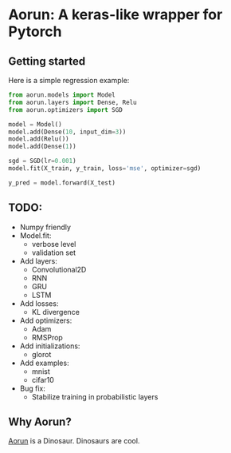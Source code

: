 # Aorun: A keras-like wrapper for Pytorch

## Getting started

Here is a simple regression example:

```python
from aorun.models import Model
from aorun.layers import Dense, Relu
from aorun.optimizers import SGD

model = Model()
model.add(Dense(10, input_dim=3))
model.add(Relu())
model.add(Dense(1))

sgd = SGD(lr=0.001)
model.fit(X_train, y_train, loss='mse', optimizer=sgd)

y_pred = model.forward(X_test)
```

## TODO:

* Numpy friendly
* Model.fit:
    - verbose level
    - validation set
* Add layers:
    - Convolutional2D
    - RNN
    - GRU
    - LSTM
* Add losses:
    - KL divergence
* Add optimizers:
    - Adam
    - RMSProp
* Add initializations:
    - glorot
* Add examples:
    - mnist
    - cifar10
* Bug fix:
    - Stabilize training in probabilistic layers

## Why Aorun?

[Aorun](https://en.wikipedia.org/wiki/Aorun) is a Dinosaur. Dinosaurs are cool.
